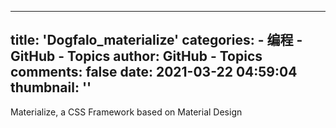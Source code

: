 
---
title: 'Dogfalo_materialize'
categories: 
    - 编程
    - GitHub - Topics
author: GitHub - Topics
comments: false
date: 2021-03-22 04:59:04
thumbnail: ''
---

<div>   
Materialize, a CSS Framework based on Material Design  
</div>
            